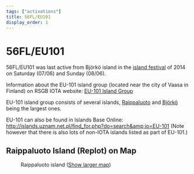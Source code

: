```yaml
---
tags: ["activations"]
title: 56FL/EU101
display_order: 1
---
```


# 56FL/EU101

56FL/EU101 was last active from Björkö island in the <a href="http://islandfestival.net/">island festival</a> of 2014 on Saturday (07/06) and Sunday (08/06).

Information about the EU-101 island group (located near the city of Vaasa in Finland) on RSGB IOTA website: <a href="https://www.iota-world.org/islands-on-the-air/iota-groups-islands/group/429.html" target="_blank">EU-101 Island Group</a>

EU-101 island group consists of several islands, <a href="http://en.wikipedia.org/wiki/Replot" target="_blank">Raippaluoto</a> and <a href="http://en.wikipedia.org/wiki/Bj%C3%B6rk%C3%B6_%28Korsholm%29" target="_blank">Bj&ouml;rk&ouml;</a> being the largest ones.

EU-101 can also be found in Islands Base Online: <a href="http://islands.uznam.net.pl/find_for.php?do=search&amp;io=EU-101">http://islands.uznam.net.pl/find_for.php?do=search&amp;io=EU-101</a>
(Note however that there is also lots of non-IOTA islands listed as part of EU-101.)

## Raippaluoto Island (Replot) on Map

<figure class="map">
<div class="embed-container">
<div id="gmap"></div>
</div>
<figcaption>Raippaluoto island (<a href="//maps.google.fi/?t=h&amp;ll=63.239811,21.228333&amp;spn=0.593609,1.757813&amp;z=9" class="show-l">Show larger map</a>)</figcaption>
</figure>

<script type="text/javascript" src="https://maps.googleapis.com/maps/api/js?key=AIzaSyDhGoEDyrfCM_Msjx7P4Cw-T5jQ2ztN2h0&sensor=false"></script>

<script type="text/javascript">
    // When the window has finished loading create our google map below
    google.maps.event.addDomListener(window, 'load', init);

    function init() {
        // Basic options for a simple Google Map
        // For more options see: https://developers.google.com/maps/documentation/javascript/reference#MapOptions
        var mapOptions = {
            zoom: 10, //Initial zoom-level (required)
            center: new google.maps.LatLng(63.239811, 21.228333), // Raippaluoto
            //Styling (Snazzy Maps)
            styles: [   {       featureType:'water',        stylers:[{color:'#46bcec'},{visibility:'on'}]   },{     featureType:'landscape',        stylers:[{color:'#f2f2f2'}] },{     featureType:'road',     stylers:[{saturation:-100},{lightness:45}]  },{     featureType:'road.highway',     stylers:[{visibility:'simplified'}] },{     featureType:'road.arterial',        elementType:'labels.icon',      stylers:[{visibility:'off'}]    },{     featureType:'administrative',       elementType:'labels.text.fill',     stylers:[{color:'#444444'}] },{     featureType:'transit',      stylers:[{visibility:'off'}]    },{     featureType:'poi',      stylers:[{visibility:'off'}]    }]
        };

        // Get the HTML DOM element that will contain your map
        var mapElement = document.getElementById('gmap');

        // Create the Google Map using out element and options defined above
        var map = new google.maps.Map(mapElement, mapOptions);
    }
</script>